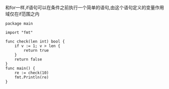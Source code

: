 和for一样,if语句可以在条件之前执行一个简单的语句,由这个语句定义的变量作用域仅在if范围之内

```
package main

import "fmt"

func check(len int) bool {
	if v := 1; v > len {
		return true
	}
	return false
}
func main() {
	re := check(10)
	fmt.Println(re)
}
```



